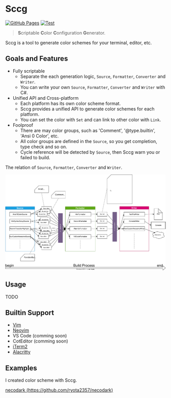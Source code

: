 # Sccg

[![GitHub Pages](https://github.com/ryota2357/Sccg/actions/workflows/gh-pages.yml/badge.svg)](https://github.com/ryota2357/Sccg/actions/workflows/gh-pages.yml)
[![Test](https://github.com/ryota2357/Sccg/actions/workflows/dotnet-test.yml/badge.svg)](https://github.com/ryota2357/Sccg/actions/workflows/dotnet-test.yml)

> **S**criptable **C**olor **C**onfiguration **G**enerator.

Sccg is a tool to generate color schemes for your terminal, editor, etc.

## Goals and Features

- Fully scriptable
  - Separate the each generation logic, `Source`, `Formatter`, `Converter` and `Writer`.
  - You can write your own `Source`, `Formatter`, `Converter` and `Writer` with C#.
- Unified API and Cross-platform
  - Each platform has its own color scheme format.
  - Sccg provides a unified API to generate color schemes for each platform.
  - You can set the color with `Set` and can link to other color with `Link`.
- Foolproof
  - There are may color groups, such as 'Comment', '@type.builtin', 'Ansi 0 Color', etc.
  - All color groups are defined in the `Source`, so you get completion, type check and so on.
  - Cycle reference will be detected by `Source`, then Sccg warn you or failed to build.

The relation of `Source`, `Formatter`, `Converter` and `Writer`.

![sccg-structure](images/sccg-structure.svg)

## Usage

TODO

## Builtin Support

- [Vim](DevelopWithSccg.md#Vim)
- [Neovim](DevelopWithSccg.md#Neovim)
- VS Code (comming soon)
- CotEditor (comming soon)
- [iTerm2](DevelopWithSccg.md#iTerm2)
- [Alacritty](DevelopWithSccg.md#Alacritty)

## Examples

I created color scheme with Sccg.

[necodark (https://github.com/ryota2357/necodark)](https://github.com/ryota2357/necodark)